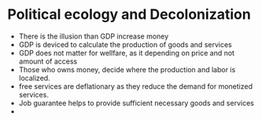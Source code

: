 # Political ecology and Decolonization

* There is the illusion than GDP increase money
* GDP is deviced to calculate the production of goods and services
* GDP does not matter for wellfare, as it depending on price and not amount of access
* Those who owns money, decide where the production and labor is localized. 
* free services are deflationary as they reduce the demand for monetized services.
* Job guarantee helps to provide sufficient necessary goods and services
* 
